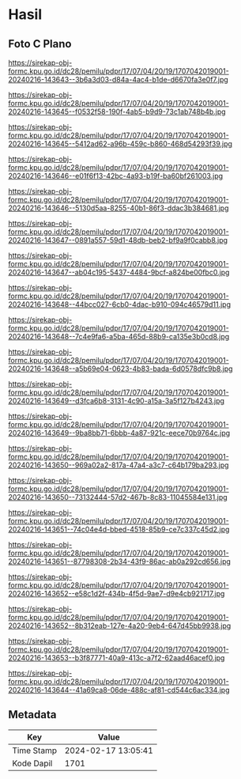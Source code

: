 # Hasil

## Foto C Plano

https://sirekap-obj-formc.kpu.go.id/dc28/pemilu/pdpr/17/07/04/20/19/1707042019001-20240216-143643--3b6a3d03-d84a-4ac4-b1de-d6670fa3e0f7.jpg

https://sirekap-obj-formc.kpu.go.id/dc28/pemilu/pdpr/17/07/04/20/19/1707042019001-20240216-143645--f0532f58-190f-4ab5-b9d9-73c1ab748b4b.jpg

https://sirekap-obj-formc.kpu.go.id/dc28/pemilu/pdpr/17/07/04/20/19/1707042019001-20240216-143645--5412ad62-a96b-459c-b860-468d54293f39.jpg

https://sirekap-obj-formc.kpu.go.id/dc28/pemilu/pdpr/17/07/04/20/19/1707042019001-20240216-143646--e01f6f13-42bc-4a93-b19f-ba60bf261003.jpg

https://sirekap-obj-formc.kpu.go.id/dc28/pemilu/pdpr/17/07/04/20/19/1707042019001-20240216-143646--5130d5aa-8255-40b1-86f3-ddac3b384681.jpg

https://sirekap-obj-formc.kpu.go.id/dc28/pemilu/pdpr/17/07/04/20/19/1707042019001-20240216-143647--0891a557-59d1-48db-beb2-bf9a9f0cabb8.jpg

https://sirekap-obj-formc.kpu.go.id/dc28/pemilu/pdpr/17/07/04/20/19/1707042019001-20240216-143647--ab04c195-5437-4484-9bcf-a824be00fbc0.jpg

https://sirekap-obj-formc.kpu.go.id/dc28/pemilu/pdpr/17/07/04/20/19/1707042019001-20240216-143648--44bcc027-6cb0-4dac-b910-094c46579d11.jpg

https://sirekap-obj-formc.kpu.go.id/dc28/pemilu/pdpr/17/07/04/20/19/1707042019001-20240216-143648--7c4e9fa6-a5ba-465d-88b9-ca135e3b0cd8.jpg

https://sirekap-obj-formc.kpu.go.id/dc28/pemilu/pdpr/17/07/04/20/19/1707042019001-20240216-143648--a5b69e04-0623-4b83-bada-6d0578dfc9b8.jpg

https://sirekap-obj-formc.kpu.go.id/dc28/pemilu/pdpr/17/07/04/20/19/1707042019001-20240216-143649--d3fca6b8-3131-4c90-a15a-3a5f127b4243.jpg

https://sirekap-obj-formc.kpu.go.id/dc28/pemilu/pdpr/17/07/04/20/19/1707042019001-20240216-143649--9ba8bb71-6bbb-4a87-921c-eece70b9764c.jpg

https://sirekap-obj-formc.kpu.go.id/dc28/pemilu/pdpr/17/07/04/20/19/1707042019001-20240216-143650--969a02a2-817a-47a4-a3c7-c64b179ba293.jpg

https://sirekap-obj-formc.kpu.go.id/dc28/pemilu/pdpr/17/07/04/20/19/1707042019001-20240216-143650--73132444-57d2-467b-8c83-11045584e131.jpg

https://sirekap-obj-formc.kpu.go.id/dc28/pemilu/pdpr/17/07/04/20/19/1707042019001-20240216-143651--74c04e4d-bbed-4518-85b9-ce7c337c45d2.jpg

https://sirekap-obj-formc.kpu.go.id/dc28/pemilu/pdpr/17/07/04/20/19/1707042019001-20240216-143651--87798308-2b34-43f9-86ac-ab0a292cd656.jpg

https://sirekap-obj-formc.kpu.go.id/dc28/pemilu/pdpr/17/07/04/20/19/1707042019001-20240216-143652--e58c1d2f-434b-4f5d-9ae7-d9e4cb921717.jpg

https://sirekap-obj-formc.kpu.go.id/dc28/pemilu/pdpr/17/07/04/20/19/1707042019001-20240216-143652--8b312eab-127e-4a20-9eb4-647d45bb9938.jpg

https://sirekap-obj-formc.kpu.go.id/dc28/pemilu/pdpr/17/07/04/20/19/1707042019001-20240216-143653--b3f87771-40a9-413c-a7f2-62aad46acef0.jpg

https://sirekap-obj-formc.kpu.go.id/dc28/pemilu/pdpr/17/07/04/20/19/1707042019001-20240216-143644--41a69ca8-06de-488c-af81-cd544c6ac334.jpg


## Metadata

| Key        | Value               |
| ---------- | ------------------- |
| Time Stamp | 2024-02-17 13:05:41 |
| Kode Dapil | 1701                |



